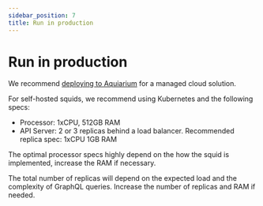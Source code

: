 ```yaml
---
sidebar_position: 7
title: Run in production
---
```


# Run in production

We recommend [deploying to Aquiarium](/deploy-squid/) for a managed cloud solution. 

For self-hosted squids, we recommend using Kubernetes and the following specs:

- Processor: 1xCPU, 512GB RAM
- API Server: 2 or 3 replicas behind a load balancer. Recommended replica spec: 1xCPU 1GB RAM

The optimal processor specs highly depend on the how the squid is implemented, increase the RAM if necessary.

The total number of replicas will depend on the expected load and the complexity of GraphQL queries. Increase the number of replicas and RAM if needed.

